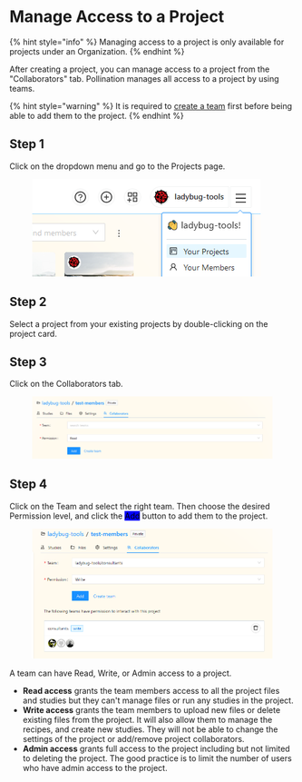 # Manage Access to a Project

{% hint style="info" %}
Managing access to a project is only available for projects under an Organization.
{% endhint %}

After creating a project, you can manage access to a project from the "Collaborators" tab. Pollination manages all access to a project by using teams.

{% hint style="warning" %}
It is required to [create a team](../get-started/account-setup/create-teams.md) first before being able to add them to the project.
{% endhint %}

## Step 1

Click on the dropdown menu and go to the Projects page.

<figure><img src="../.gitbook/assets/image (4) (1) (1) (1) (1) (1).png" alt=""><figcaption></figcaption></figure>

## Step 2

Select a project from your existing projects by double-clicking on the project card.

## Step 3

Click on the Collaborators tab.

<figure><img src="../.gitbook/assets/image (5) (1) (1) (1) (1).png" alt=""><figcaption></figcaption></figure>

## Step 4

Click on the Team and select the right team. Then choose the desired Permission level, and click the <mark style="background-color:blue;">Add</mark> button to add them to the project.

<figure><img src="../.gitbook/assets/image (6) (1) (1) (1).png" alt=""><figcaption></figcaption></figure>

A team can have Read, Write, or Admin access to a project.

* **Read access** grants the team members access to all the project files and studies but they can't manage files or run any studies in the project.&#x20;
* **Write access** grants the team members to upload new files or delete existing files from the project. It will also allow them to manage the recipes, and create new studies. They will not be able to change the settings of the project or add/remove project collaborators.
* **Admin access** grants full access to the project including but not limited to deleting the project. The good practice is to limit the number of users who have admin access to the project.

